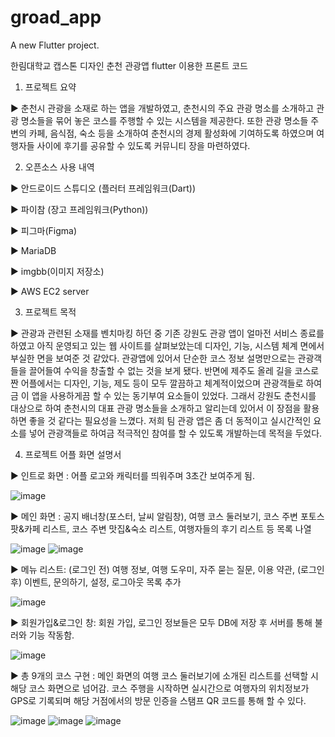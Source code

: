 # groad_app

A new Flutter project.

한림대학교 캡스톤 디자인 춘천 관광앱 flutter 이용한 프론트 코드

1. 프로젝트 요약

▶ 춘천시 관광을 소재로 하는 앱을 개발하였고, 춘천시의 주요 관광 명소를 소개하고 관광 명소들을 묶어 놓은 코스를 주행할 수 있는 시스템을 제공한다. 또한 관광 명소들 주변의 카페, 음식점, 숙소 등을 소개하여 춘천시의 경제 활성화에 기여하도록 하였으며 여행자들 사이에 후기를 공유할 수 있도록 커뮤니티 장을 마련하였다.

2. 오픈소스 사용 내역

▶ 안드로이드 스튜디오 (플러터 프레임워크(Dart))

▶ 파이참 (장고 프레임워크(Python))

▶ 피그마(Figma)

▶ MariaDB

▶ imgbb(이미지 저장소)

▶ AWS EC2 server

3. 프로젝트 목적

▶ 관광과 관련된 소재를 벤치마킹 하던 중 기존 강원도 관광 앱이 얼마전 서비스 종료를 하였고 아직 운영되고 있는 웹 사이트를 살펴보았는데 디자인, 기능, 시스템 체계 면에서 부실한 면을 보여준 것 같았다. 관광앱에 있어서 단순한 코스 정보 설명만으로는 관광객들을 끌어들여 수익을 창출할 수 없는 것을 보게 됐다. 반면에 제주도 올레 길을 코스로 짠 어플에서는 디자인, 기능, 제도 등이 모두 깔끔하고 체계적이었으며 관광객들로 하여금 이 앱을 사용하게끔 할 수 있는 동기부여 요소들이 있었다. 그래서 강원도 춘천시를 대상으로 하여 춘천시의 대표 관광 명소들을 소개하고 알리는데 있어서 이 장점을 활용하면 좋을 것 같다는 필요성을 느꼈다. 저희 팀 관광 앱은 좀 더 동적이고 실시간적인 요소를 넣어 관광객들로 하여금 적극적인 참여를 할 수 있도록 개발하는데 목적을 두었다.

4. 프로젝트 어플 화면 설명서

▶ 인트로 화면 : 어플 로고와 캐릭터를 띄워주며 3초간 보여주게 됨.

![image](https://user-images.githubusercontent.com/77048218/222997914-32de434f-4f9c-49a3-a2b0-ef3a697854db.png)

▶ 메인 화면 : 공지 배너창(포스터, 날씨 알림창), 여행 코스 둘러보기, 코스 주변 포토스팟&카페 리스트, 코스 주변 맛집&숙소 리스트, 여행자들의 후기 리스트 등 목록 나열

![image](https://user-images.githubusercontent.com/77048218/222997975-4d740060-5058-4d7f-b079-df08ace2c91e.png)
![image](https://user-images.githubusercontent.com/77048218/222998033-154b2538-9b45-4914-804c-7f1fccfac5e2.png)

▶ 메뉴 리스트: (로그인 전) 여행 정보, 여행 도우미, 자주 묻는 질문, 이용 약관, (로그인 후) 이벤트, 문의하기, 설정, 로그아웃 목록 추가 

![image](https://user-images.githubusercontent.com/77048218/222998084-197d35a2-0959-4ab6-8d83-1bacd90491e0.png)

▶ 회원가입&로그인 창: 회원 가입, 로그인 정보들은 모두 DB에 저장 후 서버를 통해 불러와 기능 작동함.

![image](https://user-images.githubusercontent.com/77048218/222998251-82b06441-1cdb-477d-abb5-af6c89c523ce.png)

▶ 총 9개의 코스 구현 : 메인 화면의 여행 코스 둘러보기에 소개된 리스트를 선택할 시 해당 코스 화면으로 넘어감. 코스 주행을 시작하면 실시간으로 여행자의 위치정보가 GPS로 기록되며 해당 거점에서의 방문 인증을 스탬프 QR 코드를 통해 할 수 있다. 

![image](https://user-images.githubusercontent.com/77048218/222998399-dee85429-3f98-4e12-a619-e80cf33846f6.png)
![image](https://user-images.githubusercontent.com/77048218/222998477-b75a263b-c60b-45fd-a57a-50103182d77f.png)
![image](https://user-images.githubusercontent.com/77048218/222998534-70964407-6eb5-4d99-a779-58f209aa4308.png)




